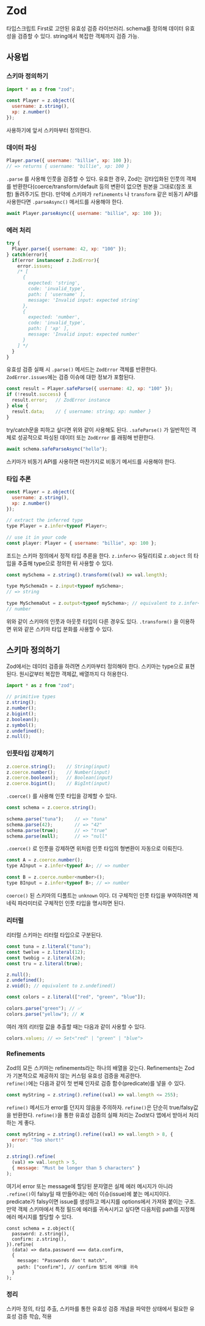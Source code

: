 # Zod
타입스크립트 First로 고안된 유효성 검증 라이브러리. schema를 정의해 데이터 유효성을 검증할 수 있다. string에서 복잡한 객체까지 검증 가능.

## 사용법

### **스키마 정의하기**

```jsx
import * as z from "zod"; 
 
const Player = z.object({ 
  username: z.string(),
  xp: z.number()
});
```

사용하기에 앞서 스키마부터 정의한다.

### **데이터 파싱**

```jsx
Player.parse({ username: "billie", xp: 100 }); 
// => returns { username: "billie", xp: 100 }
```

`.parse` 를 사용해 인풋을 검증할 수 있다. 유효한 경우, Zod는 강타입화된 인풋의 객체를 반환한다(coerce/transform/default 등의 변환이 없으면 원본을 그대로(참조 포함) 돌려주기도 한다). 만약에 스키마가 `refinements` 나 `transform` 같은 비동기 API를 사용한다면 `.parseAsync()` 메서드를 사용해야 한다.

```jsx
await Player.parseAsync({ username: "billie", xp: 100 }); 
```

### **에러 처리**

```jsx
try {
  Player.parse({ username: 42, xp: "100" });
} catch(error){
  if(error instanceof z.ZodError){
    error.issues; 
    /* [
      {
        expected: 'string',
        code: 'invalid_type',
        path: [ 'username' ],
        message: 'Invalid input: expected string'
      },
      {
        expected: 'number',
        code: 'invalid_type',
        path: [ 'xp' ],
        message: 'Invalid input: expected number'
      }
    ] */
  }
}
```

유효성 검증 실패 시 `.parse()` 메서드는 `ZodError` 객체를 반환한다. `ZodError.issues`에는 검증 이슈에 대한 정보가 포함된다.

```jsx
const result = Player.safeParse({ username: 42, xp: "100" });
if (!result.success) {
  result.error;   // ZodError instance
} else {
  result.data;    // { username: string; xp: number }
}
```

try/catch문을 피하고 싶다면 위와 같이 사용해도 된다. `.safeParse()` 가 일반적인 객체로 성공적으로 파싱된 데이터 또는 `ZodError` 를 래핑해 반환한다. 

```jsx
await schema.safeParseAsync("hello");
```

스키마가 비동기 API를 사용하면 마찬가지로 비동기 메서드를 사용해야 한다.

### **타입 추론**

```jsx
const Player = z.object({ 
  username: z.string(),
  xp: z.number()
});
 
// extract the inferred type
type Player = z.infer<typeof Player>;
 
// use it in your code
const player: Player = { username: "billie", xp: 100 };
```

조드는 스키마 정의에서 정적 타입 추론을 한다. `z.infer<>` 유틸리티로 `z.object` 의 타입을 추출해 type으로 정의한 뒤 사용할 수 있다.

```jsx
const mySchema = z.string().transform((val) => val.length);
 
type MySchemaIn = z.input<typeof mySchema>;
// => string
 
type MySchemaOut = z.output<typeof mySchema>; // equivalent to z.infer<typeof mySchema>
// number
```

위와 같이 스키마의 인풋과 아웃풋 타입이 다른 경우도 있다. `.transform()` 을 이용하면 위와 같은 스키마 타입 분화를 사용할 수 있다.

## 스키마 정의하기

Zod에서는 데이터 검증을 하려면 스키마부터 정의해야 한다. 스키마는 type으로 표현된다. 원시값부터 복잡한 객체값, 배열까지 다 허용한다.

```jsx
import * as z from "zod";
 
// primitive types
z.string();
z.number();
z.bigint();
z.boolean();
z.symbol();
z.undefined();
z.null();
```

### **인풋타입 강제하기**

```jsx
z.coerce.string();    // String(input)
z.coerce.number();    // Number(input)
z.coerce.boolean();   // Boolean(input)
z.coerce.bigint();    // BigInt(input)
```

`.coerce()` 를 사용해 인풋 타입을 강제할 수 있다.

```jsx
const schema = z.coerce.string();
 
schema.parse("tuna");    // => "tuna"
schema.parse(42);        // => "42"
schema.parse(true);      // => "true"
schema.parse(null);      // => "null"
```

`.coerce()` 로 인풋을 강제하면 위처럼 인풋 타입의 형변환이 자동으로 이뤄진다.

```jsx
const A = z.coerce.number();
type AInput = z.infer<typeof A>; // => number
 
const B = z.coerce.number<number>();
type BInput = z.infer<typeof B>; // => number
```

`coerce()` 된 스키마의 디폴트는 `unknown` 이다. 더 구체적인 인풋 타입을 부여하려면 제네릭 파라미터로 구체적인 인풋 타입을 명시하면 된다.

### **리터럴**

리터럴 스키마는 리터럴 타입으로 구분된다. 

```jsx
const tuna = z.literal("tuna");
const twelve = z.literal(12);
const twobig = z.literal(2n);
const tru = z.literal(true);
```

```jsx
z.null();
z.undefined();
z.void(); // equivalent to z.undefined()
```

```jsx
const colors = z.literal(["red", "green", "blue"]);
 
colors.parse("green"); // ✅
colors.parse("yellow"); // ❌
```

여러 개의 리터럴 값을 추출할 때는 다음과 같이 사용할 수 있다.

```jsx
colors.values; // => Set<"red" | "green" | "blue">
```

### Refinements
Zod의 모든 스키마는 refinements라는 하나의 배열을 갖는다. Refinements는 Zod가 기본적으로 제공하지 않는 커스텀 유효성 검증을 제공한다.  
`refine()`에는 다음과 같이 첫 번째 인자로 검증 함수(predicate)를 넣을 수 있다.  
```jsx
const myString = z.string().refine((val) => val.length <= 255);
```
`refine()` 메서드가 error를 던지지 않음을 주의하자. `refine()`은 단순히 true/falsy값을 반환한다. `refine()`을 통한 유효성 검증의 실패 처리는 Zod보다 앱에서 받아서 처리하는 게 좋다.  
```jsx
const myString = z.string().refine((val) => val.length > 8, { 
  error: "Too short!" 
});

z.string().refine(
  (val) => val.length > 5,
  { message: "Must be longer than 5 characters" }
);
```
여기서 error 또는 message에 할당된 문자열은 실제 에러 메시지가 아니라 `.refine()`이 falsy일 때 만들어내는 에러 이슈(issue)에 붙는 메시지이다.  
predicate가 falsy이면 issue를 생성하고 메시지를 options에서 가져와 붙이는 구조.  
만약 객체 스키마에서 특정 필드에 에러를 귀속시키고 싶다면 다음처럼 path를 지정해 에러 메시지를 할당할 수 있다.  
```
const schema = z.object({
  password: z.string(),
  confirm: z.string(),
}).refine(
  (data) => data.password === data.confirm,
  {
    message: "Passwords don't match",
    path: ["confirm"], // confirm 필드에 에러를 귀속
  }
);
```



### 정리

스키마 정의, 타입 추출, 스키마를 통한 유효성 검증 개념을 파악한 상태에서 필요한 유효성 검증 학습, 적용
